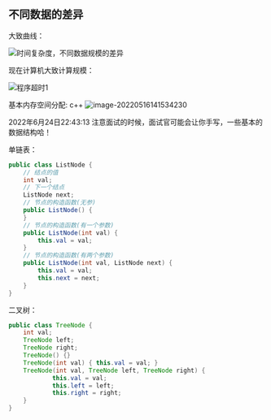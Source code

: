 ## 不同数据的差异
大致曲线：

![时间复杂度，不同数据规模的差异](https://figurebed-ladidol.oss-cn-chengdu.aliyuncs.com/img/202205161029620.png)

现在计算机大致计算规模：

![程序超时1](https://figurebed-ladidol.oss-cn-chengdu.aliyuncs.com/img/202205161031585.png)

基本内存空间分配:
c++
![image-20220516141534230](https://figurebed-ladidol.oss-cn-chengdu.aliyuncs.com/img/202205161415387.png)


2022年6月24日22:43:13
注意面试的时候，面试官可能会让你手写，一些基本的数据结构哈！

单链表：
```java
public class ListNode {
    // 结点的值
    int val;
    // 下一个结点
    ListNode next;
    // 节点的构造函数(无参)
    public ListNode() {
    }
    // 节点的构造函数(有一个参数)
    public ListNode(int val) {
        this.val = val;
    }
    // 节点的构造函数(有两个参数)
    public ListNode(int val, ListNode next) {
        this.val = val;
        this.next = next;
    }
}
```


二叉树：
```java
public class TreeNode {
    int val;
  	TreeNode left;
  	TreeNode right;
  	TreeNode() {}
  	TreeNode(int val) { this.val = val; }
  	TreeNode(int val, TreeNode left, TreeNode right) {
    		this.val = val;
    		this.left = left;
    		this.right = right;
  	}
}
```